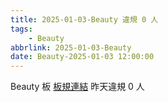 ```yaml
---
title: 2025-01-03-Beauty 違規 0 人
tags:
    - Beauty
abbrlink: 2025-01-03-Beauty
date: Beauty-2025-01-03 12:00:00
---
```

Beauty 板 [板規連結](https://www.ptt.cc/bbs/Beauty/M.1630069980.A.84B.html)
昨天違規 0 人
